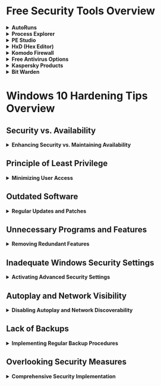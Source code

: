 


# Free Security Tools Overview

<details>
<summary><strong>AutoRuns</strong></summary>
<ul>
<li><strong>Functionality:</strong> Displays all programs configured to run automatically on your system, offering a comprehensive view of startup items, browser extensions, and scheduled tasks.</li>
<li><strong>Benefits:</strong> Facilitates malware identification and the removal of unnecessary auto-start entries, aiding in system optimization and security.</li>
</ul>
</details>

<details>
<summary><strong>Process Explorer</strong></summary>
<ul>
<li><strong>Description:</strong> An advanced alternative to Task Manager, showing all active processes.</li>
<li><strong>Usage:</strong> Enables users to identify and manage processes, including the ability to terminate, suspend, or restart them, making it invaluable for troubleshooting and security analysis.</li>
</ul>
</details>

<details>
<summary><strong>PE Studio</strong></summary>
<ul>
<li><strong>Purpose:</strong> Assists in examining executable files for signs of malicious activity.</li>
<li><strong>Requirement:</strong> Some knowledge of Portable Executable (PE) file structure is beneficial for effective use.</li>
</ul>
</details>

<details>
<summary><strong>HxD (Hex Editor)</strong></summary>
<ul>
<li><strong>Application:</strong> Allows inspection of file contents at the binary level.</li>
<li><strong>Function:</strong> Helps in understanding file structures and identifying malware obfuscation techniques.</li>
</ul>
</details>

<details>
<summary><strong>Komodo Firewall</strong></summary>
<ul>
<li><strong>Features:</strong> An advanced firewall with intrusion prevention, network monitoring, and auto-containment for application sandboxing.</li>
<li><strong>Advantages:</strong> Enhances network security through detailed control over connections and process monitoring.</li>
</ul>
</details>

<details>
<summary><strong>Free Antivirus Options</strong></summary>
<ul>
<li><strong>Recommendations:</strong> Bitdefender Antivirus Free and Kaspersky Security Cloud are suggested for robust application security without cost.</li>
<li><strong>Comparison:</strong> Kaspersky offers sophistication, whereas Bitdefender provides a straightforward, user-friendly solution.</li>
</ul>
</details>

<details>
<summary><strong>Kaspersky Products</strong></summary>
<ul>
<li><strong>Concern:</strong> Addresses queries about the safety of using Kaspersky products, considering its Russian origins.</li>
</ul>
</details>

<details>
<summary><strong>Bit Warden</strong></summary>
<ul>
<li><strong>Service:</strong> A free password manager that offers device sync and autofill capabilities, enhancing security across your digital footprint.</li>
</ul>
</details>

# Windows 10 Hardening Tips Overview

## Security vs. Availability

<details>
<summary><strong>Enhancing Security vs. Maintaining Availability</strong></summary>

- **Description:** Enhancing security often reduces system availability and user convenience.
- **Solution:** Find a balance that suits your needs, ensuring essential operations are not hindered while maintaining robust security measures.

</details>

## Principle of Least Privilege

<details>
<summary><strong>Minimizing User Access</strong></summary>

- **Description:** Users having more access than needed can increase ransomware risks.
- **Solution:** Assign minimal necessary privileges to users, adjusting access levels to secure data against unauthorized access and ransomware.

</details>

## Outdated Software

<details>
<summary><strong>Regular Updates and Patches</strong></summary>

- **Description:** Neglecting regular updates can leave systems vulnerable.
- **Solution:** Regularly update Windows and applications, including security patches, to protect against vulnerabilities.

</details>

## Unnecessary Programs and Features

<details>
<summary><strong>Removing Redundant Features</strong></summary>

- **Description:** Legacy features and unnecessary programs can introduce security risks.
- **Solution:** Disable or uninstall redundant features and applications to minimize potential entry points for malware.

</details>

## Inadequate Windows Security Settings

<details>
<summary><strong>Activating Advanced Security Settings</strong></summary>

- **Description:** Default security settings may not provide sufficient protection.
- **Solution:** Activate advanced security settings such as reputation-based protection, core isolation, and exploit protection to strengthen defenses.

</details>

## Autoplay and Network Visibility

<details>
<summary><strong>Disabling Autoplay and Network Discoverability</strong></summary>

- **Description:** Autoplay and visible network presence can be exploited.
- **Solution:** Disable autoplay and ensure the computer is not discoverable to avoid unnecessary risks.

</details>

## Lack of Backups

<details>
<summary><strong>Implementing Regular Backup Procedures</strong></summary>

- **Description:** Without backups, data loss from malware or ransomware attacks is inevitable.
- **Solution:** Maintain regular backups to recover data in case of an attack, using secure storage solutions.

</details>

## Overlooking Security Measures

<details>
<summary><strong>Comprehensive Security Implementation</strong></summary>

- **Description:** Failing to implement comprehensive security measures leaves systems vulnerable.
- **Solution:** Employ a balanced approach to security, considering the environment's sensitivity and the value of protected assets.

</details>


